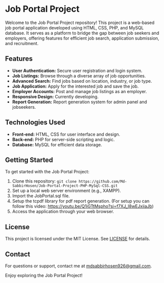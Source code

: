 # Job Portal Project

Welcome to the Job Portal Project repository! This project is a web-based job portal application developed using HTML, CSS, PHP, and MySQL database. It serves as a platform to bridge the gap between job seekers and employers, offering features for efficient job search, application submission, and recruitment.

## Features

- **User Authentication:** Secure user registration and login system.
- **Job Listings:** Browse through a diverse array of job opportunities.
- **Advanced Search:** Find jobs based on location, industry, or job type.
- **Job Application:** Apply for the interested job and save the job.
- **Employer Accounts:** Post and manage job listings as an employer.
- **Responsive Design:** Currently developing.
- **Report Generation:** Report generation system for admin panel and jobseekers.

## Technologies Used

- **Front-end:** HTML, CSS for user interface and design.
- **Back-end:** PHP for server-side scripting and logic.
- **Database:** MySQL for efficient data storage.

## Getting Started

To get started with the Job Portal Project:

1. Clone this repository: `git clone https://github.com/Md-SabbirHosen/Job-Portal-Project-PHP-MySql-CSS.git`
2. Set up a local web server environment (e.g., XAMPP).
3. Import the JobPortal.sql file.
4. Setup the tcpdf library for pdf report generation. (For setup you can follow this video: https://youtu.be/Q1iGTtMspho?si=f7XJ_I8wEJxiiaJb)
5. Access the application through your web browser.



## License

This project is licensed under the MIT License. See [LICENSE](LICENSE) for details.

## Contact

For questions or support, contact me at mdsabbirhosen926@gmail.com.

Enjoy exploring the Job Portal Project!

